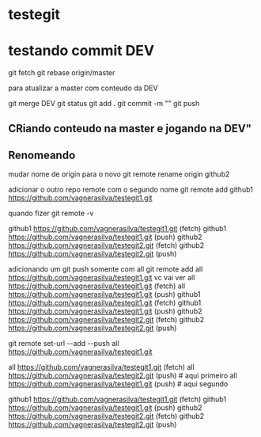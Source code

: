 # testegit

# testando commit DEV
git fetch
git rebase origin/master

para atualizar a master com conteudo da DEV

git merge DEV
git status
git add .
git commit -m ""
git push

## CRiando conteudo na master e jogando na DEV"


## Renomeando 
mudar nome de origin para o novo
git remote rename origin github2

adicionar o outro repo remote com o segundo nome
git remote add github1 https://github.com/vagnerasilva/testegit1.git

quando fizer git remote -v 

github1 https://github.com/vagnerasilva/testegit1.git (fetch)
github1 https://github.com/vagnerasilva/testegit1.git (push)
github2 https://github.com/vagnerasilva/testegit2.git (fetch)
github2 https://github.com/vagnerasilva/testegit2.git (push)

adicionando um git push somente com all
git remote add all https://github.com/vagnerasilva/testegit1.git
vc vai ver
all     https://github.com/vagnerasilva/testegit1.git (fetch)
all     https://github.com/vagnerasilva/testegit1.git (push)
github1 https://github.com/vagnerasilva/testegit1.git (fetch)
github1 https://github.com/vagnerasilva/testegit1.git (push)
github2 https://github.com/vagnerasilva/testegit2.git (fetch)
github2 https://github.com/vagnerasilva/testegit2.git (push)

git remote set-url --add --push all https://github.com/vagnerasilva/testegit1.git

all     https://github.com/vagnerasilva/testegit1.git (fetch)
all     https://github.com/vagnerasilva/testegit2.git (push) # aqui primeiro
all     https://github.com/vagnerasilva/testegit1.git (push) # aqui segundo

github1 https://github.com/vagnerasilva/testegit1.git (fetch)
github1 https://github.com/vagnerasilva/testegit1.git (push)
github2 https://github.com/vagnerasilva/testegit2.git (fetch)
github2 https://github.com/vagnerasilva/testegit2.git (push)